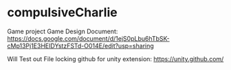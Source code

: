# compulsiveCharlie
Game project
Game Design Document:
https://docs.google.com/document/d/1ejS0pLbu6hTbSK-cMp13Pj1E3HEIDYstzFSTd-O014E/edit?usp=sharing

Will Test out File locking github for unity extension:
https://unity.github.com/
